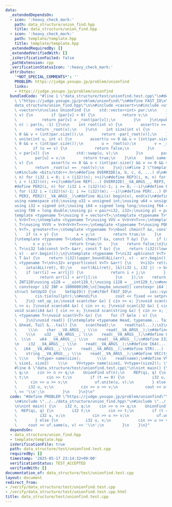 ```yaml
---
data:
  _extendedDependsOn:
  - icon: ':heavy_check_mark:'
    path: data_structure/union_find.hpp
    title: data_structure/union_find.hpp
  - icon: ':heavy_check_mark:'
    path: template/template.hpp
    title: template/template.hpp
  _extendedRequiredBy: []
  _extendedVerifiedWith: []
  _isVerificationFailed: false
  _pathExtension: cpp
  _verificationStatusIcon: ':heavy_check_mark:'
  attributes:
    '*NOT_SPECIAL_COMMENTS*': ''
    PROBLEM: https://judge.yosupo.jp/problem/unionfind
    links:
    - https://judge.yosupo.jp/problem/unionfind
  bundledCode: "#line 1 \"data_structure/test/unionfind.test.cpp\"\n#define PROBLEM\
    \ \"https://judge.yosupo.jp/problem/unionfind\"\n#define FAST_IO\n\n#line 2 \"\
    data_structure/union_find.hpp\"\n\n#include <cassert>\n#include <utility>\n#include\
    \ <vector>\n\nclass UnionFind {\n    std::vector<int> par;\n\n    int _root(int\
    \ v) {\n        if (par[v] < 0) {\n            return v;\n        } else {\n \
    \           return par[v] = _root(par[v]);\n        }\n    }\n\npublic:\n    UnionFind(int\
    \ n) : par(n, -1) {}\n\n    int root(int v) {\n        assert(v >= 0 && v < (int)par.size());\n\
    \        return _root(v);\n    }\n\n    int size(int v) {\n        assert(v >=\
    \ 0 && v < (int)par.size());\n        return -par[_root(v)];\n    }\n\n    bool\
    \ unite(int u, int v) {\n        assert(u >= 0 && u < (int)par.size() && v >=\
    \ 0 && v < (int)par.size());\n        u = _root(u);\n        v = _root(v);\n \
    \       if (u == v) {\n            return false;\n        }\n        if (par[u]\
    \ < par[v]) {\n            std::swap(u, v);\n        }\n        par[v] += par[u];\n\
    \        par[u] = v;\n        return true;\n    }\n\n    bool same(int u, int\
    \ v) {\n        assert(u >= 0 && u < (int)par.size() && v >= 0 && v < (int)par.size());\n\
    \        return _root(u) == _root(v);\n    }\n};\n#line 2 \"template/template.hpp\"\
    \n#include <bits/stdc++.h>\n#define OVERRIDE(a, b, c, d, ...) d\n#define REP2(i,\
    \ n) for (i32 i = 0; i < (i32)(n); ++i)\n#define REP3(i, m, n) for (i32 i = (i32)(m);\
    \ i < (i32)(n); ++i)\n#define REP(...) OVERRIDE(__VA_ARGS__, REP3, REP2)(__VA_ARGS__)\n\
    #define PER2(i, n) for (i32 i = (i32)(n)-1; i >= 0; --i)\n#define PER3(i, m, n)\
    \ for (i32 i = (i32)(n)-1; i >= (i32)(m); --i)\n#define PER(...) OVERRIDE(__VA_ARGS__,\
    \ PER3, PER2)(__VA_ARGS__)\n#define ALL(x) begin(x), end(x)\n#define LEN(x) (i32)(x.size())\n\
    using namespace std;\nusing u32 = unsigned int;\nusing u64 = unsigned long long;\n\
    using i32 = signed int;\nusing i64 = signed long long;\nusing f64 = double;\n\
    using f80 = long double;\nusing pi = pair<i32, i32>;\nusing pl = pair<i64, i64>;\n\
    template <typename T>\nusing V = vector<T>;\ntemplate <typename T>\nusing VV =\
    \ V<V<T>>;\ntemplate <typename T>\nusing VVV = V<V<V<T>>>;\ntemplate <typename\
    \ T>\nusing VVVV = V<V<V<V<T>>>>;\ntemplate <typename T>\nusing PQR = priority_queue<T,\
    \ V<T>, greater<T>>;\ntemplate <typename T>\nbool chmin(T &x, const T &y) {\n\
    \    if (x > y) {\n        x = y;\n        return true;\n    }\n    return false;\n\
    }\ntemplate <typename T>\nbool chmax(T &x, const T &y) {\n    if (x < y) {\n \
    \       x = y;\n        return true;\n    }\n    return false;\n}\ntemplate <typename\
    \ T>\ni32 lob(const V<T> &arr, const T &v) {\n    return (i32)(lower_bound(ALL(arr),\
    \ v) - arr.begin());\n}\ntemplate <typename T>\ni32 upb(const V<T> &arr, const\
    \ T &v) {\n    return (i32)(upper_bound(ALL(arr), v) - arr.begin());\n}\ntemplate\
    \ <typename T>\nV<i32> argsort(const V<T> &arr) {\n    V<i32> ret(arr.size());\n\
    \    iota(ALL(ret), 0);\n    sort(ALL(ret), [&](i32 i, i32 j) -> bool {\n    \
    \    if (arr[i] == arr[j]) {\n            return i < j;\n        } else {\n  \
    \          return arr[i] < arr[j];\n        }\n    });\n    return ret;\n}\n#ifdef\
    \ INT128\nusing u128 = __uint128_t;\nusing i128 = __int128_t;\n#endif\n[[maybe_unused]]\
    \ constexpr i32 INF = 1000000100;\n[[maybe_unused]] constexpr i64 INF64 = 3000000000000000100;\n\
    struct SetUpIO {\n    SetUpIO() {\n#ifdef FAST_IO\n        ios::sync_with_stdio(false);\n\
    \        cin.tie(nullptr);\n#endif\n        cout << fixed << setprecision(15);\n\
    \    }\n} set_up_io;\nvoid scan(char &x) { cin >> x; }\nvoid scan(u32 &x) { cin\
    \ >> x; }\nvoid scan(u64 &x) { cin >> x; }\nvoid scan(i32 &x) { cin >> x; }\n\
    void scan(i64 &x) { cin >> x; }\nvoid scan(string &x) { cin >> x; }\ntemplate\
    \ <typename T>\nvoid scan(V<T> &x) {\n    for (T &ele : x) {\n        scan(ele);\n\
    \    }\n}\nvoid read() {}\ntemplate <typename Head, typename... Tail>\nvoid read(Head\
    \ &head, Tail &...tail) {\n    scan(head);\n    read(tail...);\n}\n#define CHAR(...)\
    \     \\\n    char __VA_ARGS__; \\\n    read(__VA_ARGS__);\n#define U32(...) \
    \    \\\n    u32 __VA_ARGS__; \\\n    read(__VA_ARGS__);\n#define U64(...)   \
    \  \\\n    u64 __VA_ARGS__; \\\n    read(__VA_ARGS__);\n#define I32(...)     \\\
    \n    i32 __VA_ARGS__; \\\n    read(__VA_ARGS__);\n#define I64(...)     \\\n \
    \   i64 __VA_ARGS__; \\\n    read(__VA_ARGS__);\n#define STR(...)        \\\n\
    \    string __VA_ARGS__; \\\n    read(__VA_ARGS__);\n#define VEC(type, name, size)\
    \ \\\n    V<type> name(size);       \\\n    read(name);\n#define VVEC(type, name,\
    \ size1, size2)    \\\n    VV<type> name(size1, V<type>(size2)); \\\n    read(name);\n\
    #line 6 \"data_structure/test/unionfind.test.cpp\"\n\nint main() {\n    i32 n,\
    \ q;\n    cin >> n >> q;\n    UnionFind uf(n);\n    REP(qi, q) {\n        i32\
    \ t;\n        cin >> t;\n        if (t == 0) {\n            i32 u, v;\n      \
    \      cin >> u >> v;\n            uf.unite(u, v);\n        } else {\n       \
    \     i32 u, v;\n            cin >> u >> v;\n            cout << uf.same(u, v)\
    \ << '\\n';\n        }\n    }\n}\n"
  code: "#define PROBLEM \"https://judge.yosupo.jp/problem/unionfind\"\n#define FAST_IO\n\
    \n#include \"../../data_structure/union_find.hpp\"\n#include \"../../template/template.hpp\"\
    \n\nint main() {\n    i32 n, q;\n    cin >> n >> q;\n    UnionFind uf(n);\n  \
    \  REP(qi, q) {\n        i32 t;\n        cin >> t;\n        if (t == 0) {\n  \
    \          i32 u, v;\n            cin >> u >> v;\n            uf.unite(u, v);\n\
    \        } else {\n            i32 u, v;\n            cin >> u >> v;\n       \
    \     cout << uf.same(u, v) << '\\n';\n        }\n    }\n}"
  dependsOn:
  - data_structure/union_find.hpp
  - template/template.hpp
  isVerificationFile: true
  path: data_structure/test/unionfind.test.cpp
  requiredBy: []
  timestamp: '2025-05-17 23:14:32+09:00'
  verificationStatus: TEST_ACCEPTED
  verifiedWith: []
documentation_of: data_structure/test/unionfind.test.cpp
layout: document
redirect_from:
- /verify/data_structure/test/unionfind.test.cpp
- /verify/data_structure/test/unionfind.test.cpp.html
title: data_structure/test/unionfind.test.cpp
---
```

